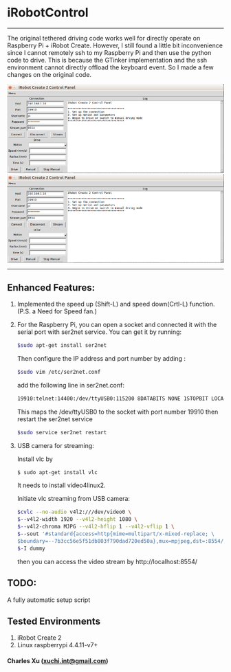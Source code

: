 # iRobotControl
----------------
The original tethered driving code works well for directly operate on Raspberry Pi + iRobot Create. However, I still found a little bit inconvenience since I cannot remotely ssh to my Raspberry Pi and then use the python code to drive. This is because the GTinker implementation and the ssh environment cannot directly offload the keyboard event. So I made a few changes on the original code.

![Alt text](iRobotControl.png?raw=true "iRobotControl interface" )
<img src="iRobotControl.png" width="600" align="center"/>

----------------
## Enhanced Features: 
 
1. Implemented the speed up (Shift-L) and speed down(Crtl-L) function. 
    (P.S. a Need for Speed fan.)
  
2. For the Raspberry Pi, you can open a socket and connected it with the serial port with ser2net service.
    You can get it by running:
    ```Bash
    $sudo apt-get install ser2net 
    ```
    Then configure the IP address and port number by adding :
    ```Bash
    $sudo vim /etc/ser2net.conf
    ```
    add the following line in ser2net.conf:
    ```Bash
    19910:telnet:14400:/dev/ttyUSB0:115200 8DATABITS NONE 1STOPBIT LOCAL banner
    ```
    This maps the /dev/ttyUSB0 to the socket with port number 19910 
    then restart the ser2net service
    ```Bash
    $sudo service ser2net restart
    ```
    
3. USB camera for streaming:

   Install vlc by
   ```Bash
   $ sudo apt-get install vlc
   ```
   It needs to install video4linux2. 

   Initiate vlc streaming from USB camera: 
   ```Bash
   $cvlc --no-audio v4l2:///dev/video0 \ 
   $--v4l2-width 1920 --v4l2-height 1080 \ 
   $--v4l2-chroma MJPG --v4l2-hflip 1 --v4l2-vflip 1 \ 
   $--sout '#standard{access=http{mime=multipart/x-mixed-replace; \ 
   $boundary=--7b3cc56e5f51db803f790dad720ed50a},mux=mpjpeg,dst=:8554/}' \  
   $-I dummy 
   ```
   then you can access the video stream by http://localhost:8554/

## TODO: 
   A fully automatic setup script
 
## Tested Environments
   1. iRobot Create 2 
   2. Linux raspberrypi 4.4.11-v7+ 
   
####         Charles Xu (xuchi.int@gmail.com)
